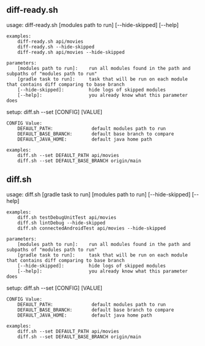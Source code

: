 ## diff-ready.sh

usage:
    diff-ready.sh [modules path to run] [--hide-skipped] [--help]

    examples:
        diff-ready.sh api/movies
        diff-ready.sh --hide-skipped
        diff-ready.sh api/movies --hide-skipped

    parameters:
        [modules path to run]:    run all modules found in the path and subpaths of "modules path to run"
        [gradle task to run]:     task that will be run on each module that contains diff comparing to base branch
        [--hide-skipped]:         hide logs of skipped modules
        [--help]:                 you already know what this parameter does

setup:
    diff.sh --set [CONFIG] [VALUE]

    CONFIG Value:
        DEFAULT_PATH:              default modules path to run
        DEFAULT_BASE_BRANCH:       default base branch to compare
        DEFAULT_JAVA_HOME:         default java home path

    examples:
        diff.sh --set DEFAULT_PATH api/movies
        diff.sh --set DEFAULT_BASE_BRANCH origin/main

## diff.sh

usage:
    diff.sh [gradle task to run] [modules path to run] [--hide-skipped] [--help]

    examples:
        diff.sh testDebugUnitTest api/movies
        diff.sh lintDebug --hide-skipped
        diff.sh connectedAndroidTest api/movies --hide-skipped

    parameters:
        [modules path to run]:    run all modules found in the path and subpaths of "modules path to run"
        [gradle task to run]:     task that will be run on each module that contains diff comparing to base branch
        [--hide-skipped]:         hide logs of skipped modules
        [--help]:                 you already know what this parameter does

setup:
    diff.sh --set [CONFIG] [VALUE]

    CONFIG Value:
        DEFAULT_PATH:              default modules path to run
        DEFAULT_BASE_BRANCH:       default base branch to compare
        DEFAULT_JAVA_HOME:         default java home path

    examples:
        diff.sh --set DEFAULT_PATH api/movies
        diff.sh --set DEFAULT_BASE_BRANCH origin/main
